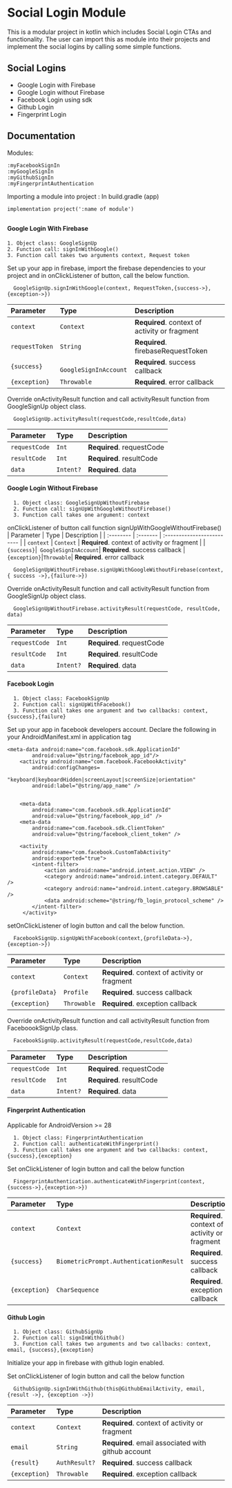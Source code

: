 # Social Login Module

This is a modular project in kotlin which includes Social Login CTAs and functionality.
The user can import this as module into their projects and implement the social logins by calling some simple functions.

## Social Logins

- Google Login with Firebase
- Google Login without Firebase
- Facebook Login using sdk
- Github Login
- Fingerprint Login

## Documentation

Modules:

```
:myFacebookSignIn
:myGoogleSignIn
:myGithubSignIn
:myFingerprintAuthentication
```

Importing a module into project :
In build.gradle (app)

```implementation project(':name of module')```
##

#### Google Login With Firebase

    1. Object class: GoogleSignUp
    2. Function call: signInWithGoogle()
    3. Function call takes two arguments context, Request token

Set up your app in firebase, import the firebase dependencies to your project and in onClickListener of button, call the below function.

```http
  GoogleSignUp.signInWithGoogle(context, RequestToken,{success->},{exception->})
```

| Parameter | Type     | Description                |
| :-------- | :------- | :------------------------- |
| `context` | `Context` | **Required**. context of activity or fragment |
| `requestToken`|`String`| **Required**. firebaseRequestToken
| `{success}`|` GoogleSignInAccount`| **Required**. success callback
| `{exception}`|`Throwable`| **Required**. error callback

Override onActivityResult function and call activityResult function from GoogleSignUp object class.
```http
  GoogleSignUp.activityResult(requestCode,resultCode,data)
```

| Parameter | Type     | Description                |
| :-------- | :------- | :------------------------- |
| `requestCode` | `Int` | **Required**. requestCode |
| `resultCode`|`Int`| **Required**. resultCode
| `data`|`Intent?`| **Required**. data



#### Google Login Without Firebase

```http
  1. Object class: GoogleSignUpWithoutFirebase
  2. Function call: signUpWithGoogleWithoutFirebase()
  3. Function call takes one argument: context
```

onClickListener of button call function signUpWithGoogleWithoutFirebase()
| Parameter | Type     | Description                |
| :-------- | :------- | :------------------------- |
| `context` | `Context` | **Required**. context of activity or fragment |
| `{success}`|` GoogleSignInAccount`| **Required**. success callback
| `{exception}`|`Throwable`| **Required**. error callback

```http
  GoogleSignUpWithoutFirebase.signUpWithGoogleWithoutFirebase(context, { success ->},{failure->})
```
Override onActivityResult function and call activityResult function from GoogleSignUp object class.

```http
  GoogleSignUpWithoutFirebase.activityResult(requestCode, resultCode, data)
```

| Parameter | Type     | Description                |
| :-------- | :------- | :------------------------- |
| `requestCode` | `Int` | **Required**. requestCode |
| `resultCode`|`Int`| **Required**. resultCode
| `data`|`Intent?`| **Required**. data


#### Facebook Login

```http
  1. Object class: FacebookSignUp
  2. Function call: signUpWithFacebook()
  3. Function call takes one argument and two callbacks: context, {success},{failure}
```
Set up your app in facebook developers account. Declare the following in your AndroidManifest.xml in application tag

    <meta-data android:name="com.facebook.sdk.ApplicationId"
            android:value="@string/facebook_app_id"/>
        <activity android:name="com.facebook.FacebookActivity"
            android:configChanges=
                "keyboard|keyboardHidden|screenLayout|screenSize|orientation"
            android:label="@string/app_name" />


        <meta-data
            android:name="com.facebook.sdk.ApplicationId"
            android:value="@string/facebook_app_id" />
        <meta-data
            android:name="com.facebook.sdk.ClientToken"
            android:value="@string/facebook_client_token" />

        <activity
            android:name="com.facebook.CustomTabActivity"
            android:exported="true">
            <intent-filter>
                <action android:name="android.intent.action.VIEW" />
                <category android:name="android.intent.category.DEFAULT" />
                <category android:name="android.intent.category.BROWSABLE" />
                <data android:scheme="@string/fb_login_protocol_scheme" />
            </intent-filter>
         </activity>

setOnClickListener of login button and call the below function.

```http
  FacebookSignUp.signUpWithFacebook(context,{profileData->},{exception->})
```

Parameter | Type     | Description                |
| :-------- | :------- | :------------------------- |
| `context` | `Context` | **Required**. context of activity or fragment |
| `{profileData}`|`Profile`| **Required**. success callback
| `{exception}`|`Throwable`| **Required**. exception callback

Override onActivityResult function and call activityResult function from FaceboookSignUp class.
```http
  FacebookSignUp.activityResult(requestCode,resultCode,data)
```
| Parameter | Type     | Description                |
| :-------- | :------- | :------------------------- |
| `requestCode` | `Int` | **Required**. requestCode |
| `resultCode`|`Int`| **Required**. resultCode
| `data`|`Intent?`| **Required**. data


#### Fingerprint Authentication
Applicable for AndroidVersion >= 28
```http
  1. Object class: FingerprintAuthentication
  2. Function call: authenticateWithFingerprint()
  3. Function call takes one argument and two callbacks: context, {success},{exception}
```

Set onClickListener of login button and call the below function
```http
  FingerprintAuthentication.authenticateWithFingerprint(context,{success->},{exception->})
```
Parameter | Type     | Description                |
| :-------- | :------- | :------------------------- |
| `context` | `Context` | **Required**. context of activity or fragment |
| `{success}`|`BiometricPrompt.AuthenticationResult`| **Required**. success callback
| `{exception}`|`CharSequence`| **Required**. exception callback

#### Github Login
```http
  1. Object class: GithubSignUp
  2. Function call: signInWithGithub()
  3. Function call takes two arguments and two callbacks: context, email, {success},{exception}
```

Initialize your app in firebase with github login enabled.

Set onClickListener of login button and call the below function
```http
  GithubSignUp.signInWithGithub(this@GithubEmailActivity, email, {result ->}, {exception ->})
```

Parameter | Type     | Description                |
| :-------- | :------- | :------------------------- |
| `context` | `Context` | **Required**. context of activity or fragment |
| `email` | `String` | **Required**. email associated with github account |
| `{result}`|`AuthResult?`| **Required**. success callback
| `{exception}`|`Throwable`| **Required**. exception callback
